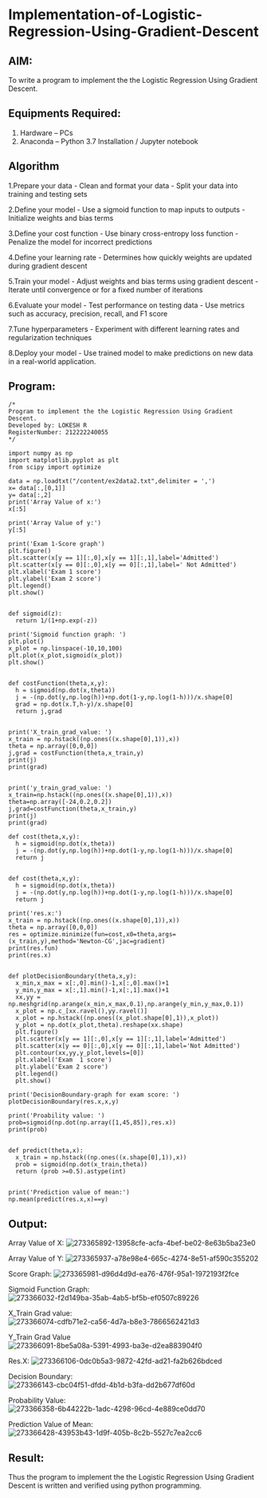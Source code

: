 # Implementation-of-Logistic-Regression-Using-Gradient-Descent

## AIM:
To write a program to implement the the Logistic Regression Using Gradient Descent.

## Equipments Required:
1. Hardware – PCs
2. Anaconda – Python 3.7 Installation / Jupyter notebook

## Algorithm
1.Prepare your data - Clean and format your data - Split your data into training and testing sets

2.Define your model - Use a sigmoid function to map inputs to outputs - Initialize weights and bias terms

3.Define your cost function - Use binary cross-entropy loss function - Penalize the model for incorrect predictions

4.Define your learning rate - Determines how quickly weights are updated during gradient descent

5.Train your model - Adjust weights and bias terms using gradient descent - Iterate until convergence or for a fixed number of iterations

6.Evaluate your model - Test performance on testing data - Use metrics such as accuracy, precision, recall, and F1 score

7.Tune hyperparameters - Experiment with different learning rates and regularization techniques

8.Deploy your model - Use trained model to make predictions on new data in a real-world application.

## Program:
```
/*
Program to implement the the Logistic Regression Using Gradient Descent.
Developed by: LOKESH R
RegisterNumber: 212222240055 
*/
```

```
import numpy as np
import matplotlib.pyplot as plt
from scipy import optimize

data = np.loadtxt("/content/ex2data2.txt",delimiter = ',')
x= data[:,[0,1]]
y= data[:,2]
print('Array Value of x:')
x[:5]

print('Array Value of y:')
y[:5]

print('Exam 1-Score graph')
plt.figure()
plt.scatter(x[y == 1][:,0],x[y == 1][:,1],label='Admitted')
plt.scatter(x[y == 0][:,0],x[y == 0][:,1],label=' Not Admitted')
plt.xlabel('Exam 1 score')
plt.ylabel('Exam 2 score')
plt.legend()
plt.show()


def sigmoid(z):
  return 1/(1+np.exp(-z))
  
print('Sigmoid function graph: ')
plt.plot()
x_plot = np.linspace(-10,10,100)
plt.plot(x_plot,sigmoid(x_plot))
plt.show()


def costFunction(theta,x,y):
  h = sigmoid(np.dot(x,theta))
  j = -(np.dot(y,np.log(h))+np.dot(1-y,np.log(1-h)))/x.shape[0]
  grad = np.dot(x.T,h-y)/x.shape[0]
  return j,grad


print('X_train_grad_value: ')
x_train = np.hstack((np.ones((x.shape[0],1)),x))
theta = np.array([0,0,0])
j,grad = costFunction(theta,x_train,y)
print(j)
print(grad)


print('y_train_grad_value: ')
x_train=np.hstack((np.ones((x.shape[0],1)),x))
theta=np.array([-24,0.2,0.2])
j,grad=costFunction(theta,x_train,y)
print(j)
print(grad)

def cost(theta,x,y):
  h = sigmoid(np.dot(x,theta))
  j = -(np.dot(y,np.log(h))+np.dot(1-y,np.log(1-h)))/x.shape[0]
  return j


def cost(theta,x,y):
  h = sigmoid(np.dot(x,theta))
  j = -(np.dot(y,np.log(h))+np.dot(1-y,np.log(1-h)))/x.shape[0]
  return j

print('res.x:')
x_train = np.hstack((np.ones((x.shape[0],1)),x))
theta = np.array([0,0,0])
res = optimize.minimize(fun=cost,x0=theta,args=(x_train,y),method='Newton-CG',jac=gradient)
print(res.fun)
print(res.x)


def plotDecisionBoundary(theta,x,y):
  x_min,x_max = x[:,0].min()-1,x[:,0].max()+1
  y_min,y_max = x[:,1].min()-1,x[:,1].max()+1
  xx,yy = np.meshgrid(np.arange(x_min,x_max,0.1),np.arange(y_min,y_max,0.1))
  x_plot = np.c_[xx.ravel(),yy.ravel()]
  x_plot = np.hstack((np.ones((x_plot.shape[0],1)),x_plot))
  y_plot = np.dot(x_plot,theta).reshape(xx.shape)
  plt.figure()
  plt.scatter(x[y == 1][:,0],x[y == 1][:,1],label='Admitted')
  plt.scatter(x[y == 0][:,0],x[y == 0][:,1],label='Not Admitted')
  plt.contour(xx,yy,y_plot,levels=[0])
  plt.xlabel('Exam  1 score')
  plt.ylabel('Exam 2 score')
  plt.legend()
  plt.show()

print('DecisionBoundary-graph for exam score: ')
plotDecisionBoundary(res.x,x,y)

print('Proability value: ')
prob=sigmoid(np.dot(np.array([1,45,85]),res.x))
print(prob)


def predict(theta,x):
  x_train = np.hstack((np.ones((x.shape[0],1)),x))
  prob = sigmoid(np.dot(x_train,theta))
  return (prob >=0.5).astype(int)


print('Prediction value of mean:')
np.mean(predict(res.x,x)==y)
```

## Output:


Array Value of X:
![273365892-13958cfe-acfa-4bef-be02-8e63b5ba23e0](https://github.com/LokeshRajamani/intro-ml-5/assets/120544804/6454b3cb-8e25-464e-be6e-2cc8efbe2b14)


Array Value of Y:
![273365937-a78e98e4-665c-4274-8e51-af590c355202](https://github.com/LokeshRajamani/intro-ml-5/assets/120544804/2a6fe54d-8a09-402c-82d8-67b71268b2c6)


Score Graph:
![273365981-d96d4d9d-ea76-476f-95a1-1972193f2fce](https://github.com/LokeshRajamani/intro-ml-5/assets/120544804/749835b0-766d-451e-a417-7a834bc9b096)


Sigmoid Function Graph:
![273366032-f2d149ba-35ab-4ab5-bf5b-ef0507c89226](https://github.com/LokeshRajamani/intro-ml-5/assets/120544804/2e47a818-5754-47ed-8d37-11c29b3e1437)


X_Train Grad value:
![273366074-cdfb71e2-ca56-4d7a-b8e3-7866562421d3](https://github.com/LokeshRajamani/intro-ml-5/assets/120544804/cfaf1cb4-31c8-4165-b659-84b8ce580f3a)


Y_Train Grad Value
![273366091-8be5a08a-5391-4993-ba3e-d2ea883904f0](https://github.com/LokeshRajamani/intro-ml-5/assets/120544804/a0ede115-54c8-4bd8-a4f1-57439fc4bc09)


Res.X:
![273366106-0dc0b5a3-9872-42fd-ad21-fa2b626bdced](https://github.com/LokeshRajamani/intro-ml-5/assets/120544804/a54574e4-e853-4ba9-9240-b3bb5f79f944)


Decision Boundary:
![273366143-cbc04f51-dfdd-4b1d-b3fa-dd2b677df60d](https://github.com/LokeshRajamani/intro-ml-5/assets/120544804/3833742b-fdac-47a4-ad4d-bcac64bc0c42)


Probability Value:
![273366358-6b44222b-1adc-4298-96cd-4e889ce0dd70](https://github.com/LokeshRajamani/intro-ml-5/assets/120544804/4e45d0bd-8b4e-436b-a474-c37abb86f2e7)


Prediction Value of Mean:
![273366428-43953b43-1d9f-405b-8c2b-5527c7ea2cc6](https://github.com/LokeshRajamani/intro-ml-5/assets/120544804/36b2c153-f05a-4f62-914c-0c2cebec2b35)


## Result:
Thus the program to implement the the Logistic Regression Using Gradient Descent is written and verified using python programming.

